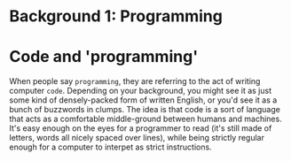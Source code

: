 # Background 1: Programming

# Code and 'programming'

When people say `programming`, they are referring to the act of writing computer `code`. Depending on your background, you might see it as just some kind of densely-packed form of written English, or you'd see it as a bunch of buzzwords in clumps. The idea is that code is a sort of language that acts as a comfortable middle-ground between humans and machines. It's easy enough on the eyes for a programmer to read (it's still made of letters, words all nicely spaced over lines), while being strictly regular enough for a computer to interpet as strict instructions.
